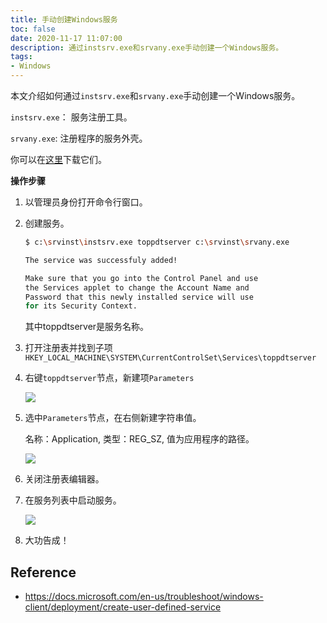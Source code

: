 ```yaml
---
title: 手动创建Windows服务
toc: false
date: 2020-11-17 11:07:00
description: 通过instsrv.exe和srvany.exe手动创建一个Windows服务。
tags:
- Windows
---
```


本文介绍如何通过`instsrv.exe`和`srvany.exe`手动创建一个Windows服务。

`instsrv.exe`： 服务注册工具。

`srvany.exe`: 注册程序的服务外壳。

你可以在[这里](https://github.com/l2m2/resource/tree/master/instsrv)下载它们。

**操作步骤**

1. 以管理员身份打开命令行窗口。

2. 创建服务。

   ```bash
   $ c:\srvinst\instsrv.exe toppdtserver c:\srvinst\srvany.exe
   
   The service was successfuly added!
   
   Make sure that you go into the Control Panel and use
   the Services applet to change the Account Name and
   Password that this newly installed service will use
   for its Security Context.
   
   ```

   其中toppdtserver是服务名称。

3. 打开注册表并找到子项 `HKEY_LOCAL_MACHINE\SYSTEM\CurrentControlSet\Services\toppdtserver`

4. 右键`toppdtserver`节点，新建项`Parameters`

   ![](/images/create-user-defined-windows-service-2.png)

5. 选中`Parameters`节点，在右侧新建字符串值。

   名称：Application, 类型：REG_SZ, 值为应用程序的路径。

   ![](/images/create-user-defined-windows-service-3.png)

6. 关闭注册表编辑器。

7. 在服务列表中启动服务。

   ![](/images/create-user-defined-windows-service-1.png)

8. 大功告成！

## Reference

- https://docs.microsoft.com/en-us/troubleshoot/windows-client/deployment/create-user-defined-service